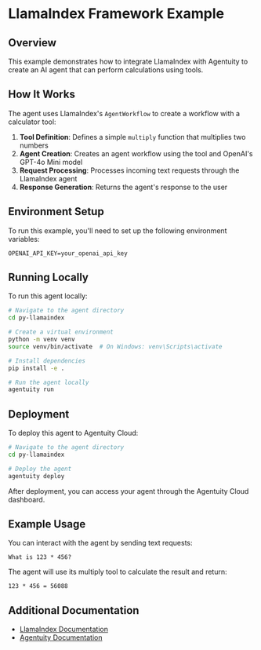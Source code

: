 # LlamaIndex Framework Example

## Overview
This example demonstrates how to integrate LlamaIndex with Agentuity to create an AI agent that can perform calculations using tools.

## How It Works
The agent uses LlamaIndex's `AgentWorkflow` to create a workflow with a calculator tool:

1. **Tool Definition**: Defines a simple `multiply` function that multiplies two numbers
2. **Agent Creation**: Creates an agent workflow using the tool and OpenAI's GPT-4o Mini model
3. **Request Processing**: Processes incoming text requests through the LlamaIndex agent
4. **Response Generation**: Returns the agent's response to the user

## Environment Setup
To run this example, you'll need to set up the following environment variables:

```
OPENAI_API_KEY=your_openai_api_key
```

## Running Locally
To run this agent locally:

```bash
# Navigate to the agent directory
cd py-llamaindex

# Create a virtual environment
python -m venv venv
source venv/bin/activate  # On Windows: venv\Scripts\activate

# Install dependencies
pip install -e .

# Run the agent locally
agentuity run
```

## Deployment
To deploy this agent to Agentuity Cloud:

```bash
# Navigate to the agent directory
cd py-llamaindex

# Deploy the agent
agentuity deploy
```

After deployment, you can access your agent through the Agentuity Cloud dashboard.

## Example Usage
You can interact with the agent by sending text requests:

```
What is 123 * 456?
```

The agent will use its multiply tool to calculate the result and return:

```
123 * 456 = 56088
```

## Additional Documentation
- [LlamaIndex Documentation](https://docs.llamaindex.ai/)
- [Agentuity Documentation](https://agentuity.dev/)
